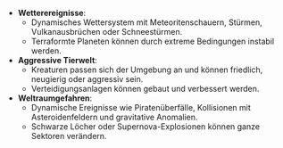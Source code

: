
- **Wetterereignisse**:
    - Dynamisches Wettersystem mit Meteoritenschauern, Stürmen, Vulkanausbrüchen oder Schneestürmen.
    - Terraformte Planeten können durch extreme Bedingungen instabil werden.
- **Aggressive Tierwelt**:
    - Kreaturen passen sich der Umgebung an und können friedlich, neugierig oder aggressiv sein.
    - Verteidigungsanlagen können gebaut und verbessert werden.
- **Weltraumgefahren**:
    - Dynamische Ereignisse wie Piratenüberfälle, Kollisionen mit Asteroidenfeldern und gravitative Anomalien.
    - Schwarze Löcher oder Supernova-Explosionen können ganze Sektoren verändern.
